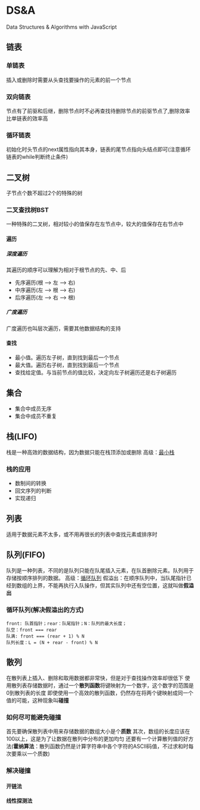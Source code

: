 # DS&A
Data Structures & Algorithms with JavaScript
## 链表
### 单链表
插入或删除时需要从头查找要操作的元素的前一个节点
### 双向链表
节点有了前驱和后继，删除节点时不必再查找待删除节点的前驱节点了,删除效率比单链表的效率高
### 循环链表
初始化时头节点的next属性指向其本身，链表的尾节点指向头结点即可(注意循环链表的while判断终止条件)
## 二叉树
子节点个数不超过2个的特殊的树
### 二叉查找树BST
一种特殊的二叉树，相对较小的值保存在左节点中，较大的值保存在右节点中
#### 遍历
##### 深度遍历
其遍历的顺序可以理解为相对于根节点的先、中、后
+ 先序遍历(根 --> 左 --> 右)
+ 中序遍历(左 --> 根 --> 右)
+ 后序遍历(左 --> 右 --> 根)
##### 广度遍历
广度遍历也叫层次遍历，需要其他数据结构的支持
#### 查找
+ 最小值。遍历左子树，直到找到最后一个节点
+ 最大值。遍历右子树，直到找到最后一个节点
+ 查找给定值。与当前节点的值比较，决定向左子树遍历还是右子树遍历
## 集合
+ 集合中成员无序
+ 集合中成员不重复
## 栈(LIFO)
栈是一种高效的数据结构，因为数据只能在栈顶添加或删除
高级：[最小栈](https://leetcode-cn.com/problems/min-stack/)
### 栈的应用
+ 数制间的转换
+ 回文序列的判断
+ 实现递归
## 列表
适用于数据元素不太多，或不用再很长的列表中查找元素或排序时
## 队列(FIFO)
队列是一种列表，不同的是队列只能在队尾插入元素，在队首删除元素。队列用于存储按顺序排列的数据。
高级：[循环队列](https://leetcode-cn.com/problems/design-circular-queue/)
假溢出：在顺序队列中，当队尾指针已经到数组的上界，不能再执行入队操作，但其实队列中还有空位置，这就叫做**假溢出**
### 循环队列(解决假溢出的方式)
```
front: 队首指针；rear：队尾指针；N：队列的最大长度；
队空：front === rear
队满: front === (rear + 1) % N
队列长度：L = (N + rear - front) % N
```
## 散列
在散列表上插入、删除和取用数据都非常快，但是对于查找操作效率却很低下 
使用散列表存储数据时，通过一个**散列函数**将键映射为一个数字，这个数字的范围是0到散列表的长度
即使使用一个高效的散列函数，仍然存在将两个键映射成同一个值的可能，这种现象叫**碰撞**
### 如何尽可能避免碰撞
首先要确保散列表中用来存储数据的数组大小是个**质数**
其次，数组的长度应该在100以上，这是为了让数据在散列中分布的更加均匀
还要有一个计算散列值的好方法(**霍纳算法**：散列函数仍然是计算字符串中各个字符的ASCII码值，不过求和时每次要乘以一个质数)
### 解决碰撞
#### 开链法
#### 线性探测法